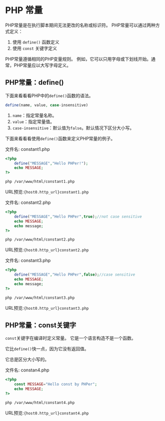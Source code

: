 # PHP 常量

PHP常量是在执行脚本期间无法更改的名称或标识符。 PHP常量可以通过两种方式定义：

1. 使用 `define()` 函数定义
2. 使用 `const` 关键字定义

PHP常量遵循相同的PHP变量规则。 例如，它可以只用字母或下划线开始。通常，PHP常量应以大写字母定义。

## PHP常量：define()

下面来看看看PHP中的`define()`函数的语法。

```php
define(name, value, case-insensitive)
```

1. `name`：指定常量名称。
2. `value`：指定常量值。
3. `case-insensitive`：默认值为`false`。默认情况下区分大小写。

下面来看看看使用`define()`函数来定义PHP常量的例子。

文件名: constant1.php

```php
<?php  
    define("MESSAGE","Hello PHPer!");  
    echo MESSAGE;  
?>
```

```bash
php /var/www/html/constant1.php
```

URL预览:`{host0.http_url}constant1.php`

文件名: constant2.php

```php
<?php  
    define("MESSAGE","Hello PHPer",true);//not case sensitive  
    echo MESSAGE;  
    echo message;  
?>
```

```bash
php /var/www/html/constant2.php
```

URL预览:`{host0.http_url}constant2.php`

文件名: constant3.php

```php
<?php  
    define("MESSAGE","Hello PHPer",false);//case sensitive  
    echo MESSAGE;  
    echo message;  
?>
```

```bash
php /var/www/html/constant3.php
```

URL预览:`{host0.http_url}constant3.php`

## PHP常量：const关键字

`const`关键字在编译时定义常量。 它是一个语言构造不是一个函数。

它比`define()`快一点，因为它没有返回值。

它总是区分大小写的。

文件名: constan4.php

```php
<?php  
    const MESSAGE="Hello const by PHPer";  
    echo MESSAGE;  
?>
```

```bash
php /var/www/html/constant4.php
```

URL预览:`{host0.http_url}constant4.php`